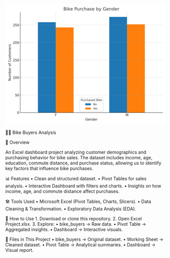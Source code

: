 ![Bike Buyers Dashboard](bike_dashboard.png)

🚴‍♂️ Bike Buyers Analysis

📌 Overview

An Excel dashboard project analyzing customer demographics and purchasing behavior for bike sales. The dataset includes income, age, education, commute distance, and purchase status, allowing us to identify key factors that influence bike purchases.

📊 Features
	•	Clean and structured dataset.
	•	Pivot Tables for sales analysis.
	•	Interactive Dashboard with filters and charts.
	•	Insights on how income, age, and commute distance affect purchases.

🛠 Tools Used
	•	Microsoft Excel (Pivot Tables, Charts, Slicers).
	•	Data Cleaning & Transformation.
	•	Exploratory Data Analysis (EDA).

🚀 How to Use
	1.	Download or clone this repository.
	2.	Open Excel Project.xlsx.
	3.	Explore:
	•	bike_buyers → Raw data.
	•	Pivot Table → Aggregated insights.
	•	Dashboard → Interactive visuals.

📂 Files in This Project
	•	bike_buyers → Original dataset.
	•	Working Sheet → Cleaned dataset.
	•	Pivot Table → Analytical summaries.
	•	Dashboard → Visual report.
